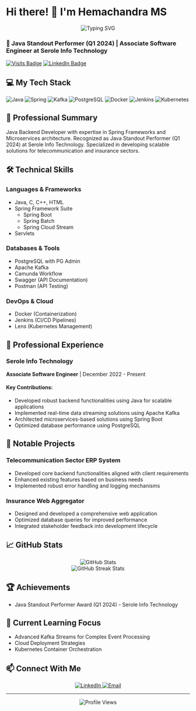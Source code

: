 # Hi there! 👋 I'm Hemachandra MS

<div align="center">
  <img src="https://readme-typing-svg.herokuapp.com?font=Fira+Code&pause=1000&color=2196F3&center=true&vCenter=true&width=435&lines=Java+Backend+Developer;Spring+%26+Microservices+Specialist;Building+Scalable+Solutions" alt="Typing SVG" />
</div>

### 🎯 Java Standout Performer (Q1 2024) | Associate Software Engineer at Serole Info Technology

[![Visits Badge](https://badges.pufler.dev/visits/your-username/your-username)](https://badges.pufler.dev)
[![LinkedIn Badge](https://img.shields.io/badge/LinkedIn-Profile-informational?style=flat&logo=linkedin&logoColor=white&color=0D76A8)](https://www.linkedin.com/in/hemachandra-m-s-a3bb3b1ab/)

## 💻 My Tech Stack

![Java](https://img.shields.io/badge/-Java-ED8B00?style=flat&logo=java&logoColor=white)
![Spring](https://img.shields.io/badge/-Spring-6DB33F?style=flat&logo=spring&logoColor=white)
![Kafka](https://img.shields.io/badge/-Kafka-231F20?style=flat&logo=apache-kafka&logoColor=white)
![PostgreSQL](https://img.shields.io/badge/-PostgreSQL-336791?style=flat&logo=postgresql&logoColor=white)
![Docker](https://img.shields.io/badge/-Docker-2496ED?style=flat&logo=docker&logoColor=white)
![Jenkins](https://img.shields.io/badge/-Jenkins-D24939?style=flat&logo=jenkins&logoColor=white)
![Kubernetes](https://img.shields.io/badge/-Kubernetes-326CE5?style=flat&logo=kubernetes&logoColor=white)

## 🚀 Professional Summary
Java Backend Developer with expertise in Spring Frameworks and Microservices architecture. Recognized as Java Standout Performer (Q1 2024) at Serole Info Technology. Specialized in developing scalable solutions for telecommunication and insurance sectors.

## 🛠️ Technical Skills

### Languages & Frameworks
- Java, C, C++, HTML
- Spring Framework Suite
  - Spring Boot
  - Spring Batch
  - Spring Cloud Stream
- Servlets

### Databases & Tools
- PostgreSQL with PG Admin
- Apache Kafka
- Camunda Workflow
- Swagger (API Documentation)
- Postman (API Testing)

### DevOps & Cloud
- Docker (Containerization)
- Jenkins (CI/CD Pipelines)
- Lens (Kubernetes Management)

## 💼 Professional Experience

### Serole Info Technology
**Associate Software Engineer** | December 2022 - Present

#### Key Contributions:
- Developed robust backend functionalities using Java for scalable applications
- Implemented real-time data streaming solutions using Apache Kafka
- Architected microservices-based solutions using Spring Boot
- Optimized database performance using PostgreSQL

## 🌟 Notable Projects

### Telecommunication Sector ERP System
- Developed core backend functionalities aligned with client requirements
- Enhanced existing features based on business needs
- Implemented robust error handling and logging mechanisms

### Insurance Web Aggregator
- Designed and developed a comprehensive web application
- Optimized database queries for improved performance
- Integrated stakeholder feedback into development lifecycle

## 📈 GitHub Stats

<div align="center">
  <img src="https://github-readme-stats.vercel.app/api?username=your-username&show_icons=true&count_private=true&hide=stars&include_all_commits=true&theme=react" alt="GitHub Stats" />
</div>

<div align="center">
  <img src="https://github-readme-streak-stats.herokuapp.com/?user=your-username&theme=react" alt="GitHub Streak Stats" />
</div>

## 🏆 Achievements
- Java Standout Performer Award (Q1 2024) - Serole Info Technology

## 🌱 Current Learning Focus
- Advanced Kafka Streams for Complex Event Processing
- Cloud Deployment Strategies
- Kubernetes Container Orchestration

## 📫 Connect With Me
<div align="center">
  <a href="https://www.linkedin.com/in/hemachandra-m-s-a3bb3b1ab/">
    <img src="https://img.shields.io/badge/-LinkedIn-0077B5?style=for-the-badge&logo=linkedin&logoColor=white" alt="LinkedIn" />
  </a>
  <a href="mailto:hemachandra.ms6@gmail.com">
    <img src="https://img.shields.io/badge/-Email-D14836?style=for-the-badge&logo=gmail&logoColor=white" alt="Email" />
  </a>
</div>

---
<div align="center">
  <img src="https://komarev.com/ghpvc/?username=your-username&color=blue&style=flat-square&label=Profile+Views" alt="Profile Views" />
</div>
